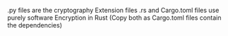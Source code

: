 
.py files are the cryptography Extension files
.rs  and Cargo.toml files use purely software Encryption in Rust (Copy both as Cargo.toml files contain the dependencies)
